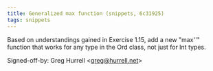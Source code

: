 ```yaml
---
title: Generalized max function (snippets, 6c31925)
tags: snippets
---
```


Based on understandings gained in Exercise 1.15, add a new "max''" function that works for any type in the Ord class, not just for Int types.

Signed-off-by: Greg Hurrell &lt;greg@hurrell.net&gt;
